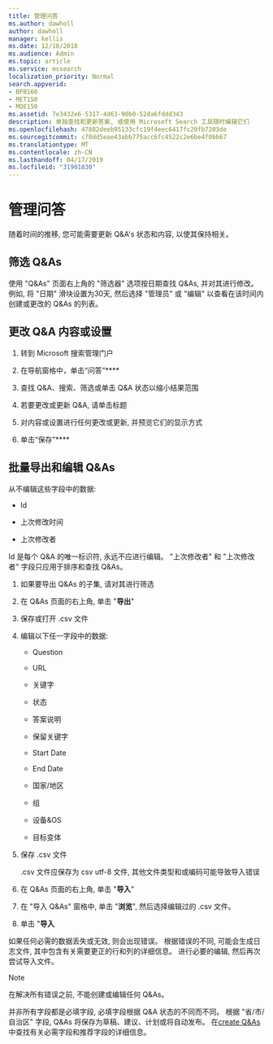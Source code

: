 ```yaml
---
title: 管理问答
ms.author: dawholl
author: dawholl
manager: kellis
ms.date: 12/18/2018
ms.audience: Admin
ms.topic: article
ms.service: mssearch
localization_priority: Normal
search.appverid:
- BFB160
- MET150
- MOE150
ms.assetid: 7e3432e6-5317-4d63-90b0-52da6fddd343
description: 单独查找和更新答案, 或使用 Microsoft Search 工具随时编辑它们
ms.openlocfilehash: 47882deeb95133cfc19f4eec6417fc20fb7203de
ms.sourcegitcommit: c70dd5eae43abb775acc6fc4522c2e6be4f0bb67
ms.translationtype: MT
ms.contentlocale: zh-CN
ms.lasthandoff: 04/17/2019
ms.locfileid: "31901830"
---
```

# <a name="manage-qas"></a>管理问答

随着时间的推移, 您可能需要更新 Q&A's 状态和内容, 以使其保持相关。
  
## <a name="filter-qas"></a>筛选 Q&As

使用 "Q&As" 页面右上角的 "筛选器" 选项按日期查找 Q&As, 并对其进行修改。 例如, 将 "日期" 滑块设置为30天, 然后选择 "管理员" 或 "编辑" 以查看在该时间内创建或更改的 Q&As 的列表。
  
## <a name="change-qa-content-or-settings"></a>更改 Q&A 内容或设置

1. 转到 Microsoft 搜索管理门户
    
2. 在导航窗格中，单击“问答”****
    
3. 查找 Q&A、搜索、筛选或单击 Q&A 状态以缩小结果范围
    
4. 若要更改或更新 Q&A, 请单击标题
    
5. 对内容或设置进行任何更改或更新, 并预览它们的显示方式
    
6. 单击“保存”****
    
## <a name="bulk-export-and-edit-qas"></a>批量导出和编辑 Q&As

从不编辑这些字段中的数据:
  
- Id
    
- 上次修改时间
    
- 上次修改者
    
Id 是每个 Q&A 的唯一标识符, 永远不应进行编辑。 "上次修改者" 和 "上次修改者" 字段只应用于排序和查找 Q&As。
  
1. 如果要导出 Q&As 的子集, 请对其进行筛选
    
2. 在 Q&As 页面的右上角, 单击 "**导出**"
    
3. 保存或打开 .csv 文件
    
4. 编辑以下任一字段中的数据:
    
   - Question
    
   - URL
      
   - 关键字
    
   - 状态
    
   - 答案说明
    
   - 保留关键字
    
   - Start Date
    
   - End Date
    
   - 国家/地区
    
   - 组
    
   - 设备&amp;OS
    
   - 目标变体
    
5. 保存 .csv 文件

    .csv 文件应保存为 csv utf-8 文件, 其他文件类型和或编码可能导致导入错误
    
6. 在 Q&As 页面的右上角, 单击 "**导入**"
    
7. 在 "导入 Q&As" 窗格中, 单击 "**浏览**", 然后选择编辑过的 .csv 文件。 
    
8. 单击 "**导入**
    
如果任何必需的数据丢失或无效, 则会出现错误。 根据错误的不同, 可能会生成日志文件, 其中包含有关需要更正的行和列的详细信息。 进行必要的编辑, 然后再次尝试导入文件。
  
> [!NOTE]
> 在解决所有错误之前, 不能创建或编辑任何 Q&As。 
  
并非所有字段都是必填字段, 必填字段根据 Q&A 状态的不同而不同。 根据 "省/市/自治区" 字段, Q&As 将保存为草稿、建议、计划或将自动发布。 在[create Q&As](create-qas.md)中查找有关必需字段和推荐字段的详细信息。

  

